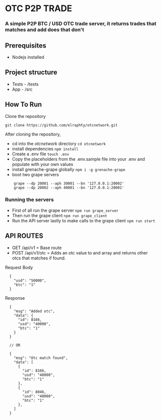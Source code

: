 # OTC P2P TRADE

### A simple P2P BTC / USD OTC trade server, it returns trades that matches and add does that don't

## Prerequisites

 - Nodejs installed
 
## Project structure

- Tests - /tests
- App - /src

## How To Run

  Clone the repository

  ```git clone https://github.com/elraphty/otcnetwork.git```

  After cloning the repository, 
  
  - cd into the *otcnetwork* directory `cd otcnetwork`
  - install dependencies ```npm install```
  - Create a .env file ```touch .env```
  - Copy the placeholders from the .env.sample file into your .env and populate with your own values
  - install grenache-grape globally ```npm i -g grenache-grape```
  - boot two grape servers 
  ```
      grape --dp 20001 --aph 30001 --bn '127.0.0.1:20002'
      grape --dp 20002 --aph 40001 --bn '127.0.0.1:20001'
  ```
  
### Running the servers

  - First of all run the grape server ``` npm run grape_server ```
  - Then run the grape client ``` npm run grape_client ```
  - Run the API server lastly to make calls to the grape client ``` npm run start ```

## API ROUTES

  - GET /api/v1 = Base route
  - POST /api/v1/otc = Adds an otc value to and array and returns other otcs that matches if found.

  Request Body
  
  ```
    {
      "usd": "50000",
      "btc": "1"
    }
  ```
  Response
  
  ```
    {
      "msg": "Added otc",
      "data": {
        "id": 8166,
        "usd": "40000",
        "btc": "1"
      }
    }
    
    // OR
    
    {
      "msg": "Otc match found",
      "data": [
        {
          "id": 8166,
          "usd": "40000",
          "btc": "1"
        }, 
        {
          "id": 8046,
          "usd": "40000",
          "btc": "1"
        },
      ]
    }
    
  ```
  